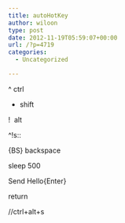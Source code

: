 ```yaml
---
title: autoHotKey
author: wiloon
type: post
date: 2012-11-19T05:59:07+00:00
url: /?p=4719
categories:
  - Uncategorized

---
```

^ ctrl

+ shift

!  alt

^!s::

{BS} backspace

sleep 500
  
Send Hello{Enter}
  
return

//ctrl+alt+s